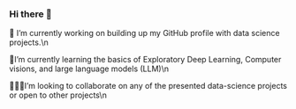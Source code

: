 ### Hi there 👋

:telescope: I’m currently working on building up my GitHub profile with data science projects.\n

:open_book:I’m currently learning the basics of Exploratory Deep Learning, Computer visions, and large language models (LLM)\n

:people_holding_hands:I’m looking to collaborate on any of the presented data-science projects or open to other projects\n




